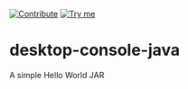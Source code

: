 [![Contribute](https://gist.githubusercontent.com/sunix/99c0da57ec96147bfd73/raw/codenvy-contribute-2.svg)](http://a4.codenvy-dev.com/f?id=c6zu2th3peop5gnn)
[![Try me](http://rawgit.com/sunix/1c1182eb5e91ff103aed/raw/tryme.svg)](http://a4.codenvy-dev.com/f?id=c6zu2th3peop5gnn) 

desktop-console-java
====================

A simple Hello World JAR


